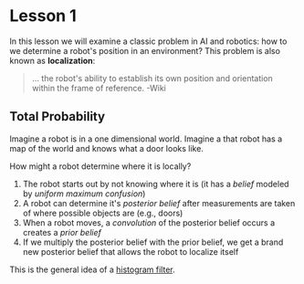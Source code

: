 # Lesson 1

In this lesson we will examine a classic problem in AI and robotics: how to we determine a robot's position in an environment? This problem is also known as **localization**:

> ... the robot's ability to establish its own position and orientation within the frame of reference. -Wiki

## Total Probability

Imagine a robot is in a one dimensional world. Imagine a that robot has a map of the world and knows what a door looks like.

How might a robot determine where it is locally?

1. The robot starts out by not knowing where it is (it has a _belief_ modeled by _uniform maximum confusion_)
2. A robot can determine it's _posterior belief_ after measurements are taken of where possible objects are (e.g., doors)
3. When a robot moves, a _convolution_ of the posterior belief occurs a creates a _prior belief_
4. If we multiply the posterior belief with the prior belief, we get a brand new posterior belief that allows the robot to localize itself

This is the general idea of a [histogram filter](https://www.deepideas.net/robot-localization-histogram-filter/).
